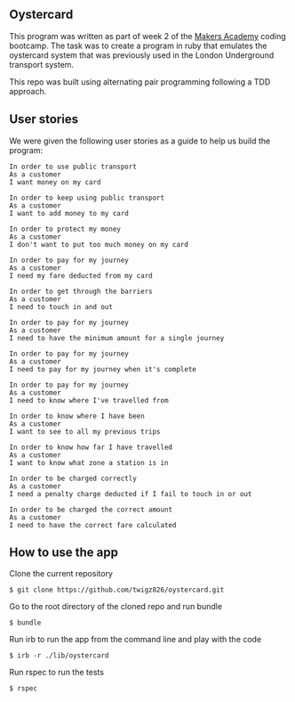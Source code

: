 ## Oystercard
This program was written as part of week 2 of the [Makers Academy](https://makers.tech) coding bootcamp. The task was to create a program in ruby that emulates the oystercard system that was previously used in the London Underground transport system.

This repo was built using alternating pair programming following a TDD approach.

## User stories
We were given the following user stories as a guide to help us build the program:
```
In order to use public transport
As a customer
I want money on my card

In order to keep using public transport
As a customer
I want to add money to my card

In order to protect my money
As a customer
I don't want to put too much money on my card

In order to pay for my journey
As a customer
I need my fare deducted from my card

In order to get through the barriers
As a customer
I need to touch in and out

In order to pay for my journey
As a customer
I need to have the minimum amount for a single journey

In order to pay for my journey
As a customer
I need to pay for my journey when it's complete

In order to pay for my journey
As a customer
I need to know where I've travelled from

In order to know where I have been
As a customer
I want to see to all my previous trips

In order to know how far I have travelled
As a customer
I want to know what zone a station is in

In order to be charged correctly
As a customer
I need a penalty charge deducted if I fail to touch in or out

In order to be charged the correct amount
As a customer
I need to have the correct fare calculated
```

## How to use the app

Clone the current repository

```
$ git clone https://github.com/twigz826/oystercard.git
```

Go to the root directory of the cloned repo and run bundle

```
$ bundle
```

Run irb to run the app from the command line and play with the code
```
$ irb -r ./lib/oystercard
```

Run rspec to run the tests
```
$ rspec
```
